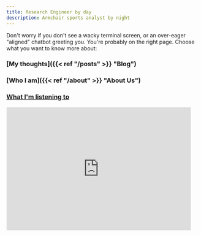 ```yaml
---
title: Research Engineer by day
description: Armchair sports analyst by night
---
```


Don't worry if you don't see a wacky terminal screen, or an over-eager "aligned" chatbot greeting you. You're probably on the right page. Choose what you want to know more about:

### [My thoughts]({{< ref "/posts" >}} "Blog")
### [Who I am]({{< ref "/about" >}} "About Us")
### [What I'm listening to](https://open.spotify.com/playlist/1WBvlXVgFTlHQRWLVEYUls?si=712eaebb08e1455e)

<iframe src="https://neuribs.substack.com/embed" width="480" height="320" style="border:1px solid #EEE; background:white;" frameborder="0" scrolling="no"></iframe>